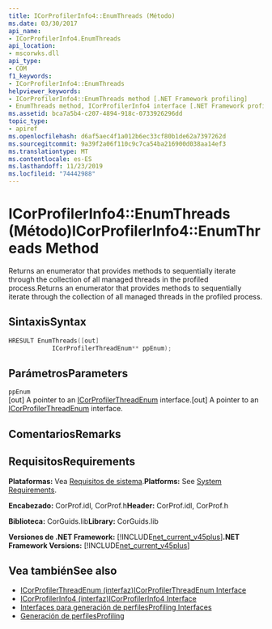 ```yaml
---
title: ICorProfilerInfo4::EnumThreads (Método)
ms.date: 03/30/2017
api_name:
- ICorProfilerInfo4.EnumThreads
api_location:
- mscorwks.dll
api_type:
- COM
f1_keywords:
- ICorProfilerInfo4::EnumThreads
helpviewer_keywords:
- ICorProfilerInfo4::EnumThreads method [.NET Framework profiling]
- EnumThreads method, ICorProfilerInfo4 interface [.NET Framework profiling]
ms.assetid: bca7a5b4-c207-4894-918c-0733926296dd
topic_type:
- apiref
ms.openlocfilehash: d6af5aec4f1a012b6ec33cf80b1de62a7397262d
ms.sourcegitcommit: 9a39f2a06f110c9c7ca54ba216900d038aa14ef3
ms.translationtype: MT
ms.contentlocale: es-ES
ms.lasthandoff: 11/23/2019
ms.locfileid: "74442988"
---
```

# <a name="icorprofilerinfo4enumthreads-method"></a><span data-ttu-id="7485f-102">ICorProfilerInfo4::EnumThreads (Método)</span><span class="sxs-lookup"><span data-stu-id="7485f-102">ICorProfilerInfo4::EnumThreads Method</span></span>
<span data-ttu-id="7485f-103">Returns an enumerator that provides methods to sequentially iterate through the collection of all managed threads in the profiled process.</span><span class="sxs-lookup"><span data-stu-id="7485f-103">Returns an enumerator that provides methods to sequentially iterate through the collection of all managed threads in the profiled process.</span></span>  
  
## <a name="syntax"></a><span data-ttu-id="7485f-104">Sintaxis</span><span class="sxs-lookup"><span data-stu-id="7485f-104">Syntax</span></span>  
  
```cpp  
HRESULT EnumThreads([out]  
            ICorProfilerThreadEnum** ppEnum);  
```  
  
## <a name="parameters"></a><span data-ttu-id="7485f-105">Parámetros</span><span class="sxs-lookup"><span data-stu-id="7485f-105">Parameters</span></span>  
 `ppEnum`  
 <span data-ttu-id="7485f-106">[out] A pointer to an [ICorProfilerThreadEnum](../../../../docs/framework/unmanaged-api/profiling/icorprofilerthreadenum-interface.md) interface.</span><span class="sxs-lookup"><span data-stu-id="7485f-106">[out] A pointer to an [ICorProfilerThreadEnum](../../../../docs/framework/unmanaged-api/profiling/icorprofilerthreadenum-interface.md) interface.</span></span>  
  
## <a name="remarks"></a><span data-ttu-id="7485f-107">Comentarios</span><span class="sxs-lookup"><span data-stu-id="7485f-107">Remarks</span></span>  
  
## <a name="requirements"></a><span data-ttu-id="7485f-108">Requisitos</span><span class="sxs-lookup"><span data-stu-id="7485f-108">Requirements</span></span>  
 <span data-ttu-id="7485f-109">**Plataformas:** Vea [Requisitos de sistema](../../../../docs/framework/get-started/system-requirements.md).</span><span class="sxs-lookup"><span data-stu-id="7485f-109">**Platforms:** See [System Requirements](../../../../docs/framework/get-started/system-requirements.md).</span></span>  
  
 <span data-ttu-id="7485f-110">**Encabezado:** CorProf.idl, CorProf.h</span><span class="sxs-lookup"><span data-stu-id="7485f-110">**Header:** CorProf.idl, CorProf.h</span></span>  
  
 <span data-ttu-id="7485f-111">**Biblioteca:** CorGuids.lib</span><span class="sxs-lookup"><span data-stu-id="7485f-111">**Library:** CorGuids.lib</span></span>  
  
 <span data-ttu-id="7485f-112">**Versiones de .NET Framework:** [!INCLUDE[net_current_v45plus](../../../../includes/net-current-v45plus-md.md)]</span><span class="sxs-lookup"><span data-stu-id="7485f-112">**.NET Framework Versions:** [!INCLUDE[net_current_v45plus](../../../../includes/net-current-v45plus-md.md)]</span></span>  
  
## <a name="see-also"></a><span data-ttu-id="7485f-113">Vea también</span><span class="sxs-lookup"><span data-stu-id="7485f-113">See also</span></span>

- [<span data-ttu-id="7485f-114">ICorProfilerThreadEnum (interfaz)</span><span class="sxs-lookup"><span data-stu-id="7485f-114">ICorProfilerThreadEnum Interface</span></span>](../../../../docs/framework/unmanaged-api/profiling/icorprofilerthreadenum-interface.md)
- [<span data-ttu-id="7485f-115">ICorProfilerInfo4 (interfaz)</span><span class="sxs-lookup"><span data-stu-id="7485f-115">ICorProfilerInfo4 Interface</span></span>](../../../../docs/framework/unmanaged-api/profiling/icorprofilerinfo4-interface.md)
- [<span data-ttu-id="7485f-116">Interfaces para generación de perfiles</span><span class="sxs-lookup"><span data-stu-id="7485f-116">Profiling Interfaces</span></span>](../../../../docs/framework/unmanaged-api/profiling/profiling-interfaces.md)
- [<span data-ttu-id="7485f-117">Generación de perfiles</span><span class="sxs-lookup"><span data-stu-id="7485f-117">Profiling</span></span>](../../../../docs/framework/unmanaged-api/profiling/index.md)
